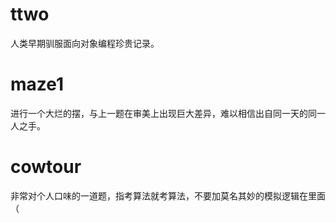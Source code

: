 # ttwo
人类早期驯服面向对象编程珍贵记录。

# maze1
进行一个大烂的摆，与上一题在审美上出现巨大差异，难以相信出自同一天的同一人之手。

# cowtour
非常对个人口味的一道题，指考算法就考算法，不要加莫名其妙的模拟逻辑在里面（